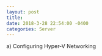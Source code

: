 ```yaml
--- 
layout: post 
title: 
date: 2018-3-28 22:54:00 -0400 
categories: Server 
---
```



a) Configuring Hyper-V Networking